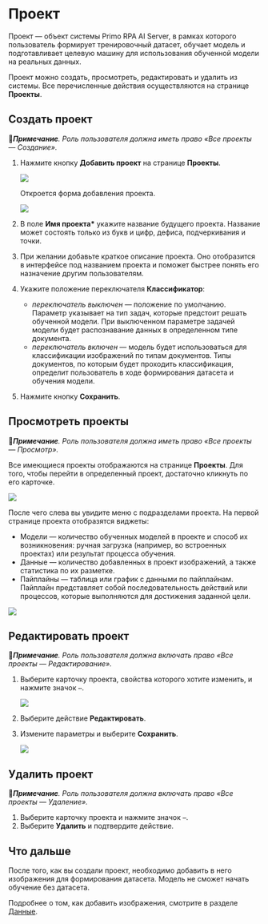 # Проект

Проект — объект системы Primo RPA AI Server, в рамках которого пользователь формирует тренировочный датасет, обучает модель и подготавливает целевую машину для использования обученной модели на реальных данных. 

Проект можно создать, просмотреть, редактировать и удалить из системы. Все перечисленные действия осуществляются на странице **Проекты**.


## Создать проект 
:large_blue_diamond:***Примечание**. Роль пользователя должна иметь право «Все проекты — Создание».*

1. Нажмите кнопку **Добавить проект** на странице **Проекты**.

   ![](<../../../.gitbook/assets1/primo-ai/user-guide/main-add-project.png>)

   Откроется форма добавления проекта.

   ![](<../../../.gitbook/assets1/primo-ai/user-guide/project-form.png>)

1. В поле **Имя проекта\*** укажите название будущего проекта. Название может состоять только из букв и цифр, дефиса, подчеркивания и точки.
1. При желании добавьте краткое описание проекта. Оно отобразится в интерфейсе под названием проекта и поможет быстрее понять его назначение другим пользователям.
1. Укажите положение переключателя **Классификатор**:
   * *переключатель выключен* — положение по умолчанию. Параметр указывает на тип задач, которые предстоит решать обученной модели. При выключенном параметре задачей модели будет распознавание данных в определенном типе документа.
   * *переключатель включен* — модель будет использоваться для классификации изображений по типам документов. Типы документов, по которым будет проходить классификация, определит пользователь в ходе формирования датасета и обучения модели.
1. Нажмите кнопку **Сохранить**.


## Просмотреть проекты
:large_blue_diamond:***Примечание**. Роль пользователя должна иметь право «Все проекты — Просмотр».*

Все имеющиеся проекты отображаются на странице **Проекты**. Для того, чтобы перейти в определенный проект, достаточно кликнуть по его карточке. 

![](<../../../.gitbook/assets1/primo-ai/user-guide/project-card.png>)

После чего слева вы увидите меню с подразделами проекта. На первой странице проекта отобразятся виджеты:
* Модели — количество обученных моделей в проекте и способ их возникновения: ручная загрузка (например, во встроенных проектах) или результат процесса обучения.
* Данные — количество добавленных в проект изображений, а также статистика по их разметке.
* Пайплайны — таблица или график с данными по пайплайнам. Пайплайн представляет собой последовательность действий или процессов, которые выполняются для достижения заданной цели.

![](<../../../.gitbook/assets1/primo-ai/user-guide/first-page-project.png>)


## Редактировать проект 
:large_blue_diamond:***Примечание**. Роль пользователя должна включать право «Все проекты — Редактирование».*

1. Выберите карточку проекта, свойства которого хотите изменить, и нажмите значок `⋯`.

   ![](<../../../.gitbook/assets1/primo-ai/user-guide/project-actions.png>)

2. Выберите действие **Редактировать**.
3. Измените параметры и выберите **Сохранить**.

   ![](<../../../.gitbook/assets1/primo-ai/user-guide/change-project.png>)


## Удалить проект 
:large_blue_diamond:***Примечание**. Роль пользователя должна включать право «Все проекты — Удаление».*

1. Выберите карточку проекта и нажмите значок `⋯`.
1. Выберите **Удалить** и подтвердите действие.

## Что дальше

После того, как вы создали проект, необходимо добавить в него изображения для формирования датасета. Модель не сможет начать обучение без датасета.

Подробнее о том, как добавить изображения, смотрите в разделе [Данные](https://github.com/PrimoRPA/Docs.Rus/tree/1299-%D0%BD%D0%B0%D0%BF%D0%B8%D1%81%D0%B0%D1%82%D1%8C-%D0%B4%D0%BE%D0%BA%D1%83%D0%BC%D0%B5%D0%BD%D1%82-%D0%BF%D0%BE-primoai/primo-ai/user/projects/data).
